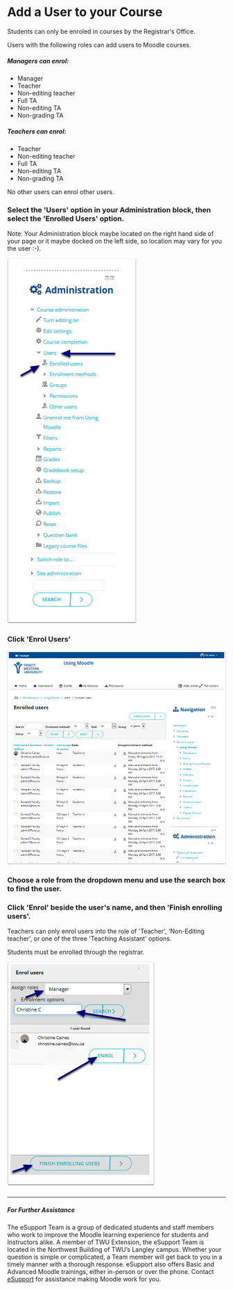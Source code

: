 # Add a User to your Course

Students can only be enroled in courses by the Registrar's Office.

Users with the following roles can add users to Moodle courses.

##### Managers can enrol:

* Manager
* Teacher
* Non-editing teacher
* Full TA
* Non-editing TA
* Non-grading TA

##### Teachers can enrol:

* Teacher
* Non-editing teacher
* Full TA
* Non-editing TA
* Non-grading TA

No other users can enrol other users.



### Select the 'Users' option in your Administration block, then select the 'Enrolled Users' option.

Note: Your Administration block maybe located on the right hand side of your page or it maybe docked on the left side, so location may vary for you the user :-\).

![](/assets/first--you-ll-want-to-open-your-course-.png)

### Click 'Enrol Users'

![](/assets/now--your-window-should-open-to-a-page-with-a-list-of-the-students-and-persons-enrolled-in-your-cour.png)

### Choose a role from the dropdown menu and use the search box to find the user.

### Click 'Enrol' beside the user's name, and then 'Finish enrolling users'.

Teachers can only enrol users into the role of 'Teacher', 'Non-Editing teacher', or one of the three 'Teaching Assistant' options.

Students must be enrolled through the registrar.

![](/assets/okay-back-to-assigning-roles--option-1--if-you-have-to-add-the-user-to-your-course--.png)

##### 

---

##### For Further Assistance

The eSupport Team is a group of dedicated students and staff members who work to improve the Moodle learning experience for students and Instructors alike. A member of TWU Extension, the eSupport Team is located in the Northwest Building of TWU’s Langley campus. Whether your question is simple or complicated, a Team member will get back to you in a timely manner with a thorough response. eSupport also offers Basic and Advanced Moodle trainings, either in-person or over the phone. Contact [eSupport](https://trinitywestern.teamdynamix.com/TDClient/Requests/ServiceDet?ID=16141) for assistance making Moodle work for you.

